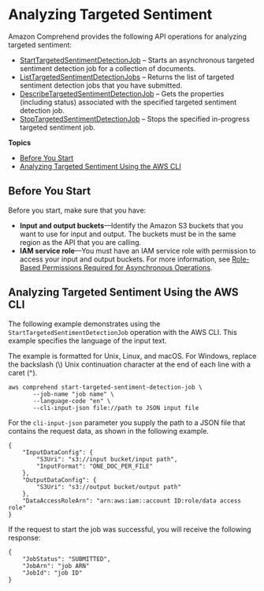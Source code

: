 # Analyzing Targeted Sentiment<a name="using-api-targeted-sentiment"></a>

Amazon Comprehend provides the following API operations for analyzing targeted sentiment:
+ [StartTargetedSentimentDetectionJob](API_StartTargetedSentimentDetectionJob.md) – Starts an asynchronous targeted sentiment detection job for a collection of documents\.
+ [ListTargetedSentimentDetectionJobs](API_ListTargetedSentimentDetectionJobs.md) – Returns the list of targeted sentiment detection jobs that you have submitted\.
+ [DescribeTargetedSentimentDetectionJob](API_DescribeTargetedSentimentDetectionJob.md) – Gets the properties \(including status\) associated with the specified targeted sentiment detection job\.
+ [StopTargetedSentimentDetectionJob](API_StopTargetedSentimentDetectionJob.md) – Stops the specified in\-progress targeted sentiment job\.

**Topics**
+ [Before You Start](#api-targeted-sentiment-before)
+ [Analyzing Targeted Sentiment Using the AWS CLI](#api-targeted-sentiment-cli)

## Before You Start<a name="api-targeted-sentiment-before"></a>

Before you start, make sure that you have:
+ **Input and output buckets**—Identify the Amazon S3 buckets that you want to use for input and output\. The buckets must be in the same region as the API that you are calling\.
+ **IAM service role**—You must have an IAM service role with permission to access your input and output buckets\. For more information, see [Role\-Based Permissions Required for Asynchronous Operations](access-control-managing-permissions.md#auth-role-permissions)\.

## Analyzing Targeted Sentiment Using the AWS CLI<a name="api-targeted-sentiment-cli"></a>

The following example demonstrates using the `StartTargetedSentimentDetectionJob` operation with the AWS CLI\. This example specifies the language of the input text\.

The example is formatted for Unix, Linux, and macOS\. For Windows, replace the backslash \(\\\) Unix continuation character at the end of each line with a caret \(^\)\.

```
aws comprehend start-targeted-sentiment-detection-job \              
       --job-name "job name" \
       --language-code "en" \
       --cli-input-json file://path to JSON input file
```

For the `cli-input-json` parameter you supply the path to a JSON file that contains the request data, as shown in the following example\.

```
{
    "InputDataConfig": {
        "S3Uri": "s3://input bucket/input path",
        "InputFormat": "ONE_DOC_PER_FILE"
    },
    "OutputDataConfig": {
        "S3Uri": "s3://output bucket/output path"
    },
    "DataAccessRoleArn": "arn:aws:iam::account ID:role/data access role"
}
```

If the request to start the job was successful, you will receive the following response:

```
{
    "JobStatus": "SUBMITTED",
    "JobArn": "job ARN"
    "JobId": "job ID"
}
```